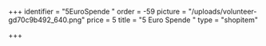 +++
identifier = "5EuroSpende "
order = -59
picture = "/uploads/volunteer-gd70c9b492_640.png"
price = 5
title = "5 Euro Spende "
type = "shopitem"

+++
